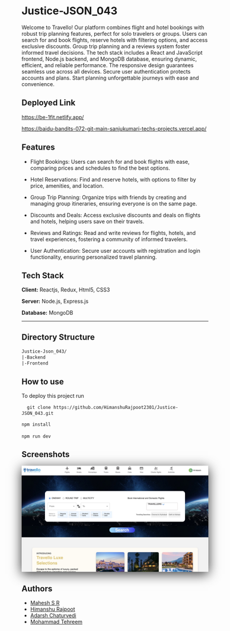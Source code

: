 
# Justice-JSON_043

Welcome to Travello! Our platform combines flight and hotel bookings with robust trip planning features, perfect for solo travelers or groups. Users can search for and book flights, reserve hotels with filtering options, and access exclusive discounts. Group trip planning and a reviews system foster informed travel decisions. The tech stack includes a React and JavaScript frontend, Node.js backend, and MongoDB database, ensuring dynamic, efficient, and reliable performance. The responsive design guarantees seamless use across all devices. Secure user authentication protects accounts and plans. Start planning unforgettable journeys with ease and convenience.




## Deployed Link

https://be-1fit.netlify.app/


https://baidu-bandits-072-git-main-sanjukumari-techs-projects.vercel.app/


## Features

- Flight Bookings: Users can search for and book flights with ease, comparing prices and schedules to find the best options.

- Hotel Reservations: Find and reserve hotels, with options to filter by price, amenities, and location.

- Group Trip Planning: Organize trips with friends by creating and managing group itineraries, ensuring everyone is on the same page.

- Discounts and Deals: Access exclusive discounts and deals on flights and hotels, helping users save on their travels.

- Reviews and Ratings: Read and write reviews for flights, hotels, and travel experiences, fostering a community of informed travelers.
  
- User Authentication: Secure user accounts with registration and login functionality, ensuring personalized travel planning.


## Tech Stack

**Client:** Reactjs, Redux, Html5, CSS3

**Server:** Node.js, Express.js

**Database:** MongoDB

---
## Directory Structure

```plaintext
Justice-Json_043/
|-Backend
|-Frontend
```


## How to use

To deploy this project run

```
  git clone https://github.com/HimanshuRajpoot2301/Justice-JSON_043.git
```

````
npm install

npm run dev
````
## Screenshots

<img src="./Frontend/src/imgs/Homepage.jpeg" style="box-shadow: 0px 6px 30px rgba(0, 0, 0, 0.8)">


## Authors

- [Mahesh S R](https://github.com/mahesh06111999)
- [Himanshu Rajpoot](https://github.com/HimanshuRajpoot2301)
- [Adarsh Chaturvedi](https://github.com/Adarsh-ch)
- [Mohammad Tehreem](https://github.com/mohammadtehreem)

